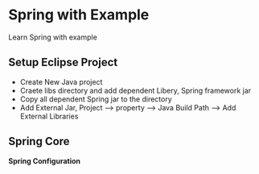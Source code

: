 Spring with Example
=====================

Learn Spring with example  


## Setup Eclipse Project

* Create New Java project
* Craete libs directory and add dependent Libery, Spring framework jar
* Copy all dependent Spring jar to the directory 
* Add External Jar, Project --> property --> Java Build Path --> Add External Libraries



## Spring Core

**Spring Configuration**

